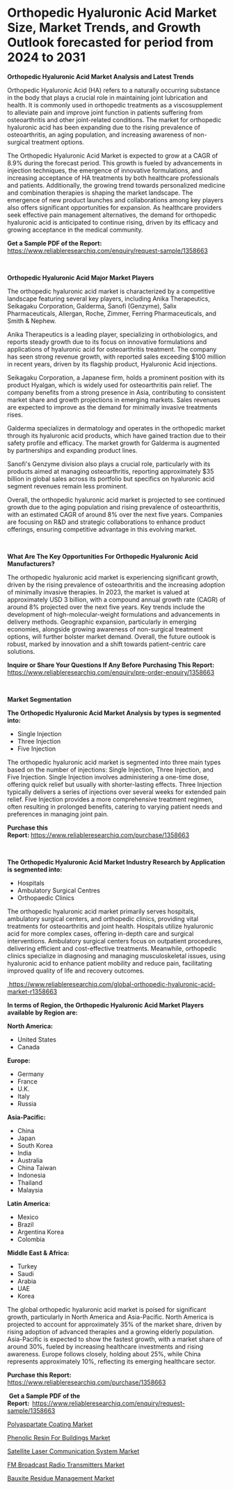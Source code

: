 <p><h1>Orthopedic Hyaluronic Acid Market Size, Market Trends, and Growth Outlook forecasted for period from 2024 to 2031</h1></p><p><strong>Orthopedic Hyaluronic Acid Market Analysis and Latest Trends</strong></p>
<p><p>Orthopedic Hyaluronic Acid (HA) refers to a naturally occurring substance in the body that plays a crucial role in maintaining joint lubrication and health. It is commonly used in orthopedic treatments as a viscosupplement to alleviate pain and improve joint function in patients suffering from osteoarthritis and other joint-related conditions. The market for orthopedic hyaluronic acid has been expanding due to the rising prevalence of osteoarthritis, an aging population, and increasing awareness of non-surgical treatment options.</p><p>The Orthopedic Hyaluronic Acid Market is expected to grow at a CAGR of 8.9% during the forecast period. This growth is fueled by advancements in injection techniques, the emergence of innovative formulations, and increasing acceptance of HA treatments by both healthcare professionals and patients. Additionally, the growing trend towards personalized medicine and combination therapies is shaping the market landscape. The emergence of new product launches and collaborations among key players also offers significant opportunities for expansion. As healthcare providers seek effective pain management alternatives, the demand for orthopedic hyaluronic acid is anticipated to continue rising, driven by its efficacy and growing acceptance in the medical community.</p></p>
<p><strong>Get a Sample PDF of the Report:&nbsp;</strong> <a href="https://www.reliableresearchiq.com/enquiry/request-sample/1358663?utm_campaign=104&utm_medium=2&utm_source=Github&utm_content=ia&utm_term=11102024&utm_id=orthopedic-hyaluronic-acid">https://www.reliableresearchiq.com/enquiry/request-sample/1358663</a></p>
<p>&nbsp;</p>
<p><strong>Orthopedic Hyaluronic Acid Major Market Players</strong></p>
<p><p>The orthopedic hyaluronic acid market is characterized by a competitive landscape featuring several key players, including Anika Therapeutics, Seikagaku Corporation, Galderma, Sanofi (Genzyme), Salix Pharmaceuticals, Allergan, Roche, Zimmer, Ferring Pharmaceuticals, and Smith & Nephew. </p><p>Anika Therapeutics is a leading player, specializing in orthobiologics, and reports steady growth due to its focus on innovative formulations and applications of hyaluronic acid for osteoarthritis treatment. The company has seen strong revenue growth, with reported sales exceeding $100 million in recent years, driven by its flagship product, Hyaluronic Acid injections.</p><p>Seikagaku Corporation, a Japanese firm, holds a prominent position with its product Hyalgan, which is widely used for osteoarthritis pain relief. The company benefits from a strong presence in Asia, contributing to consistent market share and growth projections in emerging markets. Sales revenues are expected to improve as the demand for minimally invasive treatments rises.</p><p>Galderma specializes in dermatology and operates in the orthopedic market through its hyaluronic acid products, which have gained traction due to their safety profile and efficacy. The market growth for Galderma is augmented by partnerships and expanding product lines.</p><p>Sanofi's Genzyme division also plays a crucial role, particularly with its products aimed at managing osteoarthritis, reporting approximately $35 billion in global sales across its portfolio but specifics on hyaluronic acid segment revenues remain less prominent.</p><p>Overall, the orthopedic hyaluronic acid market is projected to see continued growth due to the aging population and rising prevalence of osteoarthritis, with an estimated CAGR of around 8% over the next five years. Companies are focusing on R&D and strategic collaborations to enhance product offerings, ensuring competitive advantage in this evolving market.</p></p>
<p>&nbsp;</p>
<p><strong>What Are The Key Opportunities For Orthopedic Hyaluronic Acid Manufacturers?</strong></p>
<p><p>The orthopedic hyaluronic acid market is experiencing significant growth, driven by the rising prevalence of osteoarthritis and the increasing adoption of minimally invasive therapies. In 2023, the market is valued at approximately USD 3 billion, with a compound annual growth rate (CAGR) of around 8% projected over the next five years. Key trends include the development of high-molecular-weight formulations and advancements in delivery methods. Geographic expansion, particularly in emerging economies, alongside growing awareness of non-surgical treatment options, will further bolster market demand. Overall, the future outlook is robust, marked by innovation and a shift towards patient-centric care solutions.</p></p>
<p><strong>Inquire or Share Your Questions If Any Before Purchasing This Report:</strong> <a href="https://www.reliableresearchiq.com/enquiry/pre-order-enquiry/1358663?utm_campaign=104&utm_medium=2&utm_source=Github&utm_content=ia&utm_term=11102024&utm_id=orthopedic-hyaluronic-acid">https://www.reliableresearchiq.com/enquiry/pre-order-enquiry/1358663</a></p>
<p>&nbsp;</p>
<p><strong>Market Segmentation</strong></p>
<p><strong>The Orthopedic Hyaluronic Acid Market Analysis by types is segmented into:</strong></p>
<p><ul><li>Single Injection</li><li>Three Injection</li><li>Five Injection</li></ul></p>
<p><p>The orthopedic hyaluronic acid market is segmented into three main types based on the number of injections: Single Injection, Three Injection, and Five Injection. Single Injection involves administering a one-time dose, offering quick relief but usually with shorter-lasting effects. Three Injection typically delivers a series of injections over several weeks for extended pain relief. Five Injection provides a more comprehensive treatment regimen, often resulting in prolonged benefits, catering to varying patient needs and preferences in managing joint pain.</p></p>
<p><strong>Purchase this Report:&nbsp;</strong><a href="https://www.reliableresearchiq.com/purchase/1358663?utm_campaign=104&utm_medium=2&utm_source=Github&utm_content=ia&utm_term=11102024&utm_id=orthopedic-hyaluronic-acid">https://www.reliableresearchiq.com/purchase/1358663</a></p>
<p>&nbsp;</p>
<p><strong>The Orthopedic Hyaluronic Acid Market Industry Research by Application is segmented into:</strong></p>
<p><ul><li>Hospitals</li><li>Ambulatory Surgical Centres</li><li>Orthopaedic Clinics</li></ul></p>
<p><p>The orthopedic hyaluronic acid market primarily serves hospitals, ambulatory surgical centers, and orthopedic clinics, providing vital treatments for osteoarthritis and joint health. Hospitals utilize hyaluronic acid for more complex cases, offering in-depth care and surgical interventions. Ambulatory surgical centers focus on outpatient procedures, delivering efficient and cost-effective treatments. Meanwhile, orthopedic clinics specialize in diagnosing and managing musculoskeletal issues, using hyaluronic acid to enhance patient mobility and reduce pain, facilitating improved quality of life and recovery outcomes.</p></p>
<p><a href="https://www.reliableresearchiq.com/global-orthopedic-hyaluronic-acid-market-r1358663?utm_campaign=104&utm_medium=2&utm_source=Github&utm_content=ia&utm_term=11102024&utm_id=orthopedic-hyaluronic-acid">&nbsp;https://www.reliableresearchiq.com/global-orthopedic-hyaluronic-acid-market-r1358663</a></p>
<p><strong>In terms of Region, the Orthopedic Hyaluronic Acid Market Players available by Region are:</strong></p>
<p>
    <p> <strong> North America: </strong>
        <ul>
            <li>United States</li>
            <li>Canada</li>
        </ul>
        </p> 
    <p> <strong> Europe: </strong>
        <ul>
            <li>Germany</li>
            <li>France</li>
            <li>U.K.</li>
            <li>Italy</li>
            <li>Russia</li>
        </ul>
        </p> 
    <p> <strong> Asia-Pacific: </strong>
        <ul>
            <li>China</li>
            <li>Japan</li>
            <li>South Korea</li>
            <li>India</li>
            <li>Australia</li>
            <li>China Taiwan</li>
            <li>Indonesia</li>
            <li>Thailand</li>
            <li>Malaysia</li>
        </ul>
        </p> 
    <p> <strong> Latin America: </strong>
        <ul>
            <li>Mexico</li>
            <li>Brazil</li>
            <li>Argentina Korea</li>
            <li>Colombia</li>
        </ul>
        </p> 
    <p> <strong> Middle East & Africa: </strong>
        <ul>
            <li>Turkey</li>
            <li>Saudi</li>
            <li>Arabia</li>
            <li>UAE</li>
            <li>Korea</li>
        </ul>
    </p>
    </p>
<p><p>The global orthopedic hyaluronic acid market is poised for significant growth, particularly in North America and Asia-Pacific. North America is projected to account for approximately 35% of the market share, driven by rising adoption of advanced therapies and a growing elderly population. Asia-Pacific is expected to show the fastest growth, with a market share of around 30%, fueled by increasing healthcare investments and rising awareness. Europe follows closely, holding about 25%, while China represents approximately 10%, reflecting its emerging healthcare sector.</p></p>
<p><strong>Purchase this Report: </strong><a href="https://www.reliableresearchiq.com/purchase/1358663?utm_campaign=104&utm_medium=2&utm_source=Github&utm_content=ia&utm_term=11102024&utm_id=orthopedic-hyaluronic-acid">https://www.reliableresearchiq.com/purchase/1358663</a></p>
<p>&nbsp;<strong>Get a Sample PDF of the Report:&nbsp;&nbsp;</strong><a href="https://www.reliableresearchiq.com/enquiry/request-sample/1358663?utm_campaign=104&utm_medium=2&utm_source=Github&utm_content=ia&utm_term=11102024&utm_id=orthopedic-hyaluronic-acid">https://www.reliableresearchiq.com/enquiry/request-sample/1358663</a></p>
<p><strong></strong></p>
<p><p><a href="https://www.linkedin.com/pulse/charting-future-comprehensive-analysis-global-polyaspartate-flc3c?utm_campaign=104&utm_medium=2&utm_source=Github&utm_content=ia&utm_term=11102024&utm_id=orthopedic-hyaluronic-acid">Polyaspartate Coating Market</a></p><p><a href="https://www.linkedin.com/pulse/phenolic-resin-buildings-market-size-share-analysis--4wifc?utm_campaign=104&utm_medium=2&utm_source=Github&utm_content=ia&utm_term=11102024&utm_id=orthopedic-hyaluronic-acid">Phenolic Resin For Buildings Market</a></p><p><a href="https://issuu.com/reportprime-2/docs/satellite-laser-communication-syste_54071175261ee6?utm_campaign=104&utm_medium=2&utm_source=Github&utm_content=ia&utm_term=11102024&utm_id=orthopedic-hyaluronic-acid">Satellite Laser Communication System Market</a></p><p><a href="https://issuu.com/reportprime-2/docs/fm-broadcast-radio-transmitters-mar_3b9758db515167?utm_campaign=104&utm_medium=2&utm_source=Github&utm_content=ia&utm_term=11102024&utm_id=orthopedic-hyaluronic-acid">FM Broadcast Radio Transmitters Market</a></p><p><a href="https://www.linkedin.com/pulse/bauxite-residue-management-market-research-report-exploring-znvuc?utm_campaign=104&utm_medium=2&utm_source=Github&utm_content=ia&utm_term=11102024&utm_id=orthopedic-hyaluronic-acid">Bauxite Residue Management Market</a></p></p>